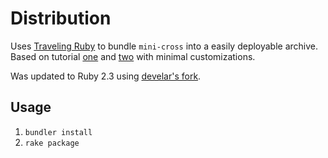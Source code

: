 # Distribution

Uses [Traveling Ruby][1] to bundle `mini-cross` into a easily deployable
archive. Based on tutorial [one][2] and [two][3] with minimal customizations.

Was updated to Ruby 2.3 using [develar's fork][4].


## Usage

 1. `bundler install`
 2. `rake package`


[1]: https://github.com/phusion/traveling-ruby
[2]: https://github.com/phusion/traveling-ruby/blob/master/TUTORIAL-1.md
[3]: https://github.com/phusion/traveling-ruby/blob/master/TUTORIAL-2.md
[4]: https://github.com/develar/traveling-ruby

